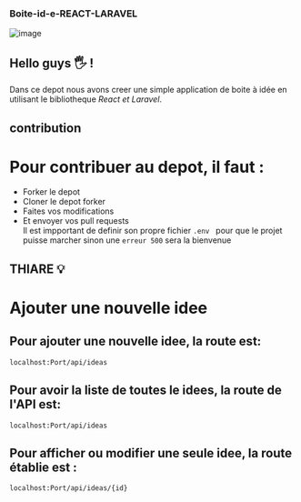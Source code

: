 ### Boite-id-e-REACT-LARAVEL
![image](https://user-images.githubusercontent.com/92308305/155700671-1105aaba-07c1-48f3-9a8b-770e12d6c8c3.png)

## Hello guys 🖐️ !

Dans ce depot nous avons creer une simple application de boite à idée en utilisant le bibliotheque *React et Laravel*.

## contribution

# Pour contribuer au depot, il faut : <br />
- Forker le depot <br />
- Cloner le depot forker <br />
- Faites vos modifications <br />
- Et envoyer vos pull requests <br />
Il est impportant de definir son propre fichier ``.env `` pour que le projet puisse marcher sinon une ``erreur 500`` sera la bienvenue
## THIARE 💡
# Ajouter une nouvelle idee
## Pour ajouter une nouvelle idee, la route est:
``localhost:Port/api/ideas``
## Pour avoir la liste de toutes le idees, la route de l'API est:
``localhost:Port/api/ideas``
## Pour afficher ou modifier une seule idee, la route établie est :
``localhost:Port/api/ideas/{id}``


